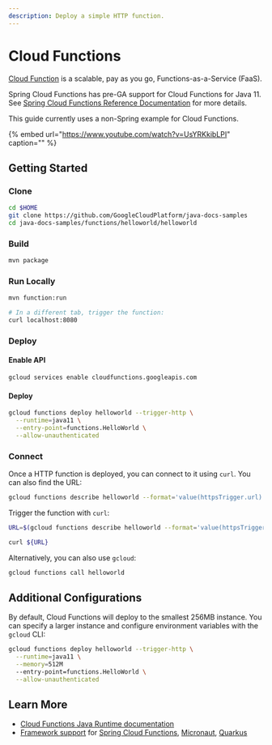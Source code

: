 ```yaml
---
description: Deploy a simple HTTP function.
---
```


# Cloud Functions

[Cloud Function](https://cloud.google.com/functions/docs/) is a scalable, pay as you go, Functions-as-a-Service \(FaaS\).

Spring Cloud Functions has pre-GA support for Cloud Functions for Java 11. See [Spring Cloud Functions Reference Documentation](https://docs.spring.io/spring-cloud-function/docs/current/reference/html/gcp.html) for more details.

This guide currently uses a non-Spring example for Cloud Functions.

{% embed url="https://www.youtube.com/watch?v=UsYRKkibLPI" caption="" %}

## Getting Started

### Clone

```bash
cd $HOME
git clone https://github.com/GoogleCloudPlatform/java-docs-samples
cd java-docs-samples/functions/helloworld/helloworld
```

### Build

```bash
mvn package
```

### Run Locally

```bash
mvn function:run

# In a different tab, trigger the function:
curl localhost:8080
```

### Deploy

#### Enable API

```bash
gcloud services enable cloudfunctions.googleapis.com
```

#### Deploy

```bash
gcloud functions deploy helloworld --trigger-http \
  --runtime=java11 \
  --entry-point=functions.HelloWorld \
  --allow-unauthenticated
```

### Connect

Once a HTTP function is deployed, you can connect to it using `curl`. You can also find the URL:

```bash
gcloud functions describe helloworld --format='value(httpsTrigger.url)'
```

Trigger the function with `curl`:

```bash
URL=$(gcloud functions describe helloworld --format='value(httpsTrigger.url)')

curl ${URL}
```

Alternatively, you can also use `gcloud`:

```bash
gcloud functions call helloworld
```

## Additional Configurations

By default, Cloud Functions will deploy to the smallest 256MB instance. You can specify a larger instance and configure environment variables with the `gcloud` CLI:

```bash
gcloud functions deploy helloworld --trigger-http \
  --runtime=java11 \
  --memory=512M
  --entry-point=functions.HelloWorld \
  --allow-unauthenticated
```

## Learn More

* [Cloud Functions Java Runtime documentation](https://cloud.google.com/functions/docs/concepts/java-runtime)
* [Framework support](https://cloud.google.com/functions/docs/concepts/java-frameworks) for [Spring Cloud Functions](https://cloud.spring.io/spring-cloud-static/spring-cloud-function/3.0.7.RELEASE/reference/html/gcp.html), [Micronaut](https://micronaut-projects.github.io/micronaut-gcp/2.0.x/guide/#cloudFunction), [Quarkus](https://quarkus.io/guides/gcp-functions)
